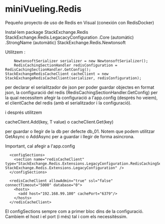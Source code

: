 # miniVueling.Redis
Pequeño proyecto de uso de Redis en Visual (conexión con RedisDocker)

Instal·lem package
	StackExchange.Redis
	StackExchange.Redis.LegacacyConfiguration
		                 .Core        (automàtic)
		                 .StrongName  (automàtic)
	StackExchange.Redis.Newtonsoft

Utilitzem :

        NewtonsoftSerializer serializer = new NewtonsoftSerializer();
        RedisCachingSectionHandler redisConfiguration = RedisCachingSectionHandler.GetConfig();
	StackExchangeRedisCacheClient cacheClient = new StackExchangeRedisCacheClient(serializer, redisConfiguration);

per declarar
el serialitzador de json per poder guardar objectes en format json,
la configuració del redis (RedisCachingSectionHandler.GetConfig) per la qual necessitem afegir la configuració a l'app.config (després ho veiem),
el clientCache del redis (amb el serialitzador i la configuració).

i després utilitzem 

cacheClient.Add<T>(key, T value) o 
cacheClient.Get<T>(key) 

per guardar o llegir de la db per defecte db_01. Notem que podem utilitzar GetAsync o AddAsync per a guardar i llegir de forma asincrona.


Important, cal afegir a l'app.config 

```
  <configSections>
    <section name="redisCacheClient" type="StackExchange.Redis.Extensions.LegacyConfiguration.RedisCachingSectionHandler, StackExchange.Redis.Extensions.LegacyConfiguration" />
  </configSections>
  
  <redisCacheClient allowAdmin="true" ssl="false" connectTimeout="5000" database="0">
    <hosts>
      <add host="192.168.99.100" cachePort="6379"/>
    </hosts>
  </redisCacheClient>
```
El configSections sempre com a primer bloc dins de la configuració.
Cambiem el host i el port (i més) tal i com els necessitèssim.
